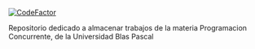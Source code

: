 [![CodeFactor](https://www.codefactor.io/repository/github/secondport/programacion-concurrente/badge)](https://www.codefactor.io/repository/github/secondport/programacion-concurrente)



Repositorio dedicado a almacenar trabajos de la materia Programacion Concurrente, de la Universidad Blas Pascal
